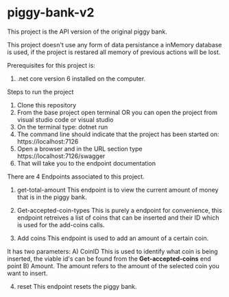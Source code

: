 # piggy-bank-v2

This project is the API version of the original piggy bank.

This project doesn't use any form of data persistance a inMemory database is used, if the project is restared all memory of previous actions will be lost.

Prerequisites for this project is:
  1) .net core version 6 installed on the computer.

Steps to run the project
  1) Clone this repository
  2) From the base project open terminal OR you can open the project from visual studio code or visual studio
  3) On the terminal type: dotnet run
  4) The command line should indicate that the project has been started on: https://localhost:7126
  5) Open a browser and in the URL section type https://localhost:7126/swagger
  6) That will take you to the endpoint documentation

There are 4 Endpoints associated to this project.

1) get-total-amount
  This endpoint is to view the current amount of money that is in the piggy bank.

2) Get-accepted-coin-types
 This is purely a endpoint for convenience, this endpoint retreives a list of coins that can be inserted and their ID which is used for the add-coins calls.
 
3) Add coins
  This endpoint is used to add an amount of a certain coin. 
  
  It has two parameters: 
  A) CoinID 
    This is used to identify what coin is being inserted, the viable id's can be found from the <b>Get-accepted-coins</b> end point
  B) Amount. 
  The amount refers to the amount of the selected coin you want to insert. 
  
4) reset
This endpoint resets the piggy bank.  
   


